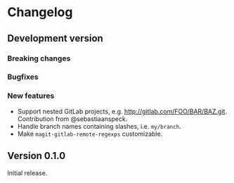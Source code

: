 # Changelog

## Development version

### Breaking changes
### Bugfixes
### New features

 - Support nested GitLab projects, e.g. http://gitlab.com/FOO/BAR/BAZ.git.
   Contribution from @sebastiaanspeck.
 - Handle branch names containing slashes, i.e. `my/branch`.
 - Make `magit-gitlab-remote-regexps` customizable.

## Version 0.1.0

Initial release.
